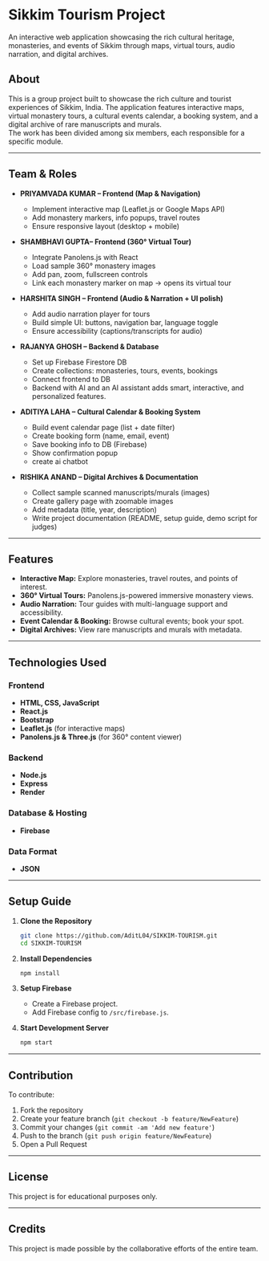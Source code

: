 # Sikkim Tourism Project

An interactive web application showcasing the rich cultural heritage, monasteries, and events of Sikkim through maps, virtual tours, audio narration, and digital archives.

## About 

This is a group project built to showcase the rich culture and tourist experiences of Sikkim, India. The application features interactive maps, virtual monastery tours, a cultural events calendar, a booking system, and a digital archive of rare manuscripts and murals.  
The work has been divided among six members, each responsible for a specific module.

---

## Team & Roles

- **PRIYAMVADA KUMAR – Frontend (Map & Navigation)**
  - Implement interactive map (Leaflet.js or Google Maps API)
  - Add monastery markers, info popups, travel routes
  - Ensure responsive layout (desktop + mobile)

- **SHAMBHAVI GUPTA– Frontend (360° Virtual Tour)**
  - Integrate Panolens.js with React
  - Load sample 360° monastery images
  - Add pan, zoom, fullscreen controls
  - Link each monastery marker on map → opens its virtual tour

- **HARSHITA SINGH – Frontend (Audio & Narration + UI polish)**
  - Add audio narration player for tours
  - Build simple UI: buttons, navigation bar, language toggle
  - Ensure accessibility (captions/transcripts for audio)

- **RAJANYA GHOSH – Backend & Database**
  - Set up Firebase Firestore DB
  - Create collections: monasteries, tours, events, bookings
  - Connect frontend to DB
  - Backend with AI and an AI assistant adds smart, interactive, and personalized features.

- **ADITIYA LAHA – Cultural Calendar & Booking System**
  - Build event calendar page (list + date filter)
  - Create booking form (name, email, event)
  - Save booking info to DB (Firebase)
  - Show confirmation popup
  - create ai chatbot

- **RISHIKA ANAND – Digital Archives & Documentation**
  - Collect sample scanned manuscripts/murals (images)
  - Create gallery page with zoomable images
  - Add metadata (title, year, description)
  - Write project documentation (README, setup guide, demo script for judges)

---

## Features

- **Interactive Map:** Explore monasteries, travel routes, and points of interest.
- **360° Virtual Tours:** Panolens.js-powered immersive monastery views.
- **Audio Narration:** Tour guides with multi-language support and accessibility.
- **Event Calendar & Booking:** Browse cultural events; book your spot.
- **Digital Archives:** View rare manuscripts and murals with metadata.

---

## Technologies Used

### Frontend
- **HTML, CSS, JavaScript**
- **React.js**
- **Bootstrap**
- **Leaflet.js** (for interactive maps)
- **Panolens.js & Three.js** (for 360° content viewer)

### Backend
- **Node.js**
- **Express**
- **Render**

### Database & Hosting
- **Firebase**

### Data Format
- **JSON**

---

## Setup Guide

1. **Clone the Repository**
   ```sh
   git clone https://github.com/AditL04/SIKKIM-TOURISM.git
   cd SIKKIM-TOURISM
   ```

2. **Install Dependencies**
   ```sh
   npm install
   ```

3. **Setup Firebase**
   - Create a Firebase project.
   - Add Firebase config to `/src/firebase.js`.

4. **Start Development Server**
   ```sh
   npm start
   ```

---

## Contribution 
 
To contribute:
1. Fork the repository
2. Create your feature branch (`git checkout -b feature/NewFeature`)
3. Commit your changes (`git commit -am 'Add new feature'`)
4. Push to the branch (`git push origin feature/NewFeature`)
5. Open a Pull Request

---

## License

This project is for educational purposes only.

---

## Credits

This project is made possible by the collaborative efforts of the entire team.  

